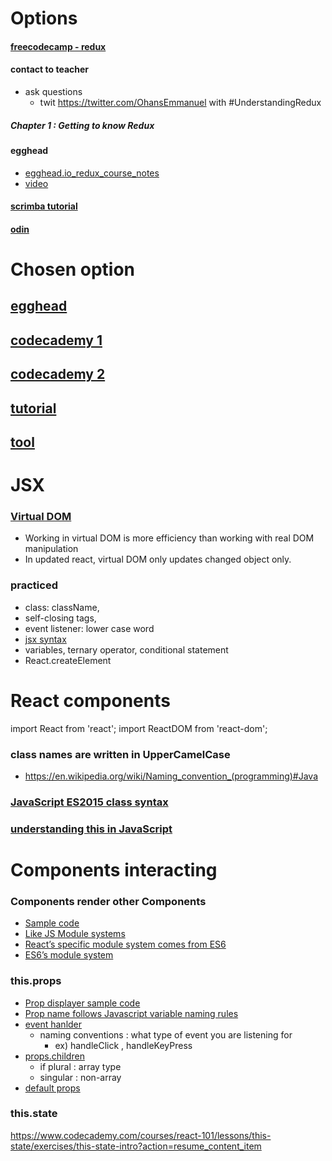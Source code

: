 # Options
#### [freecodecamp - redux](https://www.freecodecamp.org/news/understanding-redux-the-worlds-easiest-guide-to-beginning-redux-c695f45546f6/)
#### contact to teacher
- ask questions
  - twit https://twitter.com/OhansEmmanuel with #UnderstandingRedux
##### Chapter 1 : Getting to know Redux

#### egghead
- [egghead.io_redux_course_notes](https://github.com/tayiorbeii/egghead.io_redux_course_notes)
- [video](https://egghead.io/courses/getting-started-with-redux)

#### [scrimba tutorial](https://scrimba.com/g/glearnreact)

#### [odin](https://www.theodinproject.com/courses/javascript/lessons/react)


# Chosen option
## [egghead](https://egghead.io/courses/the-beginner-s-guide-to-react)
## [codecademy 1](https://www.codecademy.com/learn/react-101)
## [codecademy 2](https://www.codecademy.com/learn/react-102)

## [tutorial](https://reactjs.org/tutorial/tutorial.html)
## [tool](https://github.com/mars/create-react-app-buildpack)

# JSX
### [Virtual DOM](https://www.codecademy.com/articles/react-virtual-dom)
- Working in virtual DOM is more efficiency than working with real DOM manipulation
- In updated react, virtual DOM only updates changed object only.
### practiced
- class: className,
- self-closing tags,
- event listener: lower case word
- [jsx syntax](https://reactjs.org/docs/jsx-in-depth.html)
- variables, ternary operator, conditional statement
- React.createElement

# React components
import React from 'react';
import ReactDOM from 'react-dom';
### class names are written in UpperCamelCase
- https://en.wikipedia.org/wiki/Naming_convention_(programming)#Java

### [JavaScript ES2015 class syntax](https://exploringjs.com/es6/ch_classes.html)

### [understanding this in JavaScript](https://dmitripavlutin.com/gentle-explanation-of-this-in-javascript/)

# Components interacting
### Components render other Components
- [Sample code](./../examples/1_profile_page/)
- [Like JS Module systems](http://eloquentjavascript.net/10_modules.html)
- [React’s specific module system comes from ES6](https://hacks.mozilla.org/2015/08/es6-in-depth-modules/)
- [ES6’s module system](https://exploringjs.com/es6/ch_modules.html)

### this.props
- [Prop displayer sample code](./../examples/2_prop/)
- [Prop name follows Javascript variable naming rules](https://mathiasbynens.be/notes/javascript-identifiers)
- [event hanlder](./../examples/4_talker)
  - naming conventions : what type of event you are listening for
    - ex) handleClick , handleKeyPress
- [props.children](./../examples/5_props_children)
  - if plural : array type
  - singular : non-array
- [default props](./../examples/6_default_prop/)

### this.state
https://www.codecademy.com/courses/react-101/lessons/this-state/exercises/this-state-intro?action=resume_content_item
